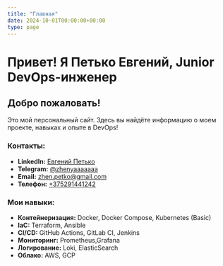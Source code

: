 ```yaml
---
title: "Главная"
date: 2024-10-01T00:00:00+00:00
type: page
---
```


<link rel="stylesheet" href="https://cdnjs.cloudflare.com/ajax/libs/font-awesome/6.4.0/css/all.min.css">
<link rel="icon" type="image/x-icon" href="/favicon.ico?v=1">

# Привет! Я Петько Евгений, Junior DevOps-инженер

## Добро пожаловать!

Это мой персональный сайт. Здесь вы найдёте информацию о моем проекте, навыках и опыте в DevOps!

### Контакты:
- <i class="fab fa-linkedin"></i> **LinkedIn:** [Евгений Петько](https://linkedin.com/in/zhenyapetko)
- <i class="fab fa-telegram"></i> **Telegram:** [@zhenyaaaaaaa](https://t.me/zhenyaaaaaaa)
- <i class="fas fa-envelope"></i> **Email:** [zhen.petko@gmail.com](mailto:zhen.petko@gmail.com)
- <i class="fas fa-mobile-alt"></i> **Телефон:** [+375291441242](tel:+375291441242)




### Мои навыки:
- **Контейнеризация:** Docker, Docker Compose, Kubernetes (Basic)
- **IaC:** Terraform, Ansible
- **CI/CD:** GitHub Actions, GitLab CI, Jenkins
- **Мониторинг:** Prometheus,Grafana
- **Логирование:** Loki, ElasticSearch
- **Облако:** AWS, GCP